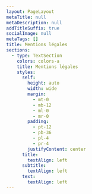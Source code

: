 ```yaml
---
layout: PageLayout
metaTitle: null
metaDescription: null
addTitleSuffix: true
socialImage: null
metaTags: []
title: Mentions légales
sections:
  - type: TextSection
    colors: colors-a
    title: Mentions légales
    styles:
      self:
        height: auto
        width: wide
        margin:
          - mt-0
          - mb-12
          - ml-0
          - mr-0
        padding:
          - pt-12
          - pb-36
          - pl-4
          - pr-4
        justifyContent: center
      title:
        textAlign: left
      subtitle:
        textAlign: left
      text:
        textAlign: left
---
```

